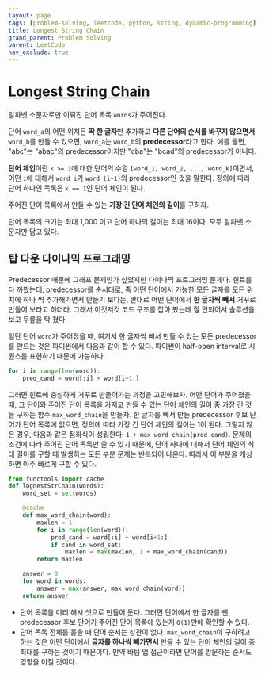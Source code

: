 ```yaml
---
layout: page
tags: [problem-solving, leetcode, python, string, dynamic-programming]
title: Longest String Chain
grand_parent: Problem Solving
parent: LeetCode
nav_exclude: true
---
```


# [Longest String Chain](https://leetcode.com/problems/longest-string-chain/)

 알파벳 소문자로만 이뤄진 단어 목록 `words`가 주어진다.

 단어 `word_a`의 어떤 위치든 **딱 한 글자**만 추가하고 **다른 단어의
 순서를 바꾸지 않으면서** `word_b`를 만들 수 있으면, `word_a`는
 `word_b`의 **predecessor**라고 한다. 예를 들면, "abc"는 "abac"의
 predecessor이지만 "cba"는 "bcad"의 predecessor가 아니다.

 **단어 체인**이란 `k >= 1`에 대한 단어의 수열 `[word_1, word_2, ...,
 word_k]`이면서, 어떤 `i`에 대해서 `word_i`가 `word_(i+1)`의
 predecessor인 것을 말한다. 정의에 따라 단어 하나인 목록은 `k == 1`인
 단어 체인이 된다.

 주어진 단어 목록에서 만들 수 있는 **가장 긴 단어 체인의 길이**를
 구하자.

 단어 목록의 크기는 최대 1,000 이고 단어 하나의 길이는 최대
 16이다. 모두 알파벳 소문자만 담고 있다.

## 탑 다운 다이나믹 프로그래밍

 Predecessor 때문에 그래프 문제인가 싶었지만 다이나믹 프로그래밍
 문제다. 힌트를 다 까봤는데, predecessor를 순서대로, 즉 어떤 단어에서
 가능한 모든 글자를 모든 위치에 하나 씩 추가해가면서 만들기 보다는,
 반대로 어떤 단어에서 **한 글자씩 빼서** 거꾸로 만들어 보라고
 하더라. 그래서 이것저것 코드 구조를 잡아 봤는데 잘 안되어서 솔루션을
 보고 무릎을 탁 쳤다.

 일단 단어 `word`가 주어졌을 때, 여기서 한 글자씩 빼서 만들 수 있는
 모든 predecessor를 만드는 것은 파이썬에서 다음과 같이 할 수
 있다. 파이썬이 half-open interval로 시퀀스를 표현하기 때문에
 가능하다.

```python
for i in range(len(word)):
    pred_cand = word[:i] + word[i+1:]
```

 그러면 힌트에 충실하게 거꾸로 만들어가는 과정을 고민해보자. 어떤
 단어가 주어졌을 때, 그 단어와 주어진 단어 목록을 가지고 만들 수 있는
 단어 체인의 길이 중 가장 긴 것을 구하는 함수 `max_word_chain`을
 만들자. 한 글자를 빼서 만든 predecessor 후보 단어가 단어 목록에
 없으면, 정의에 따라 가장 긴 단어 체인의 길이는 1이 된다. 그렇지 않은
 경우, 다음과 같은 점화식이 성립한다: `1 +
 max_word_chain(pred_cand)`. 문제의 조건에 따라 주어진 단어 목록만 쓸
 수 있기 때문에, 단어 하나에 대해서 단어 체인의 최대 길이를 구할 때
 발생하는 모든 부분 문제는 반복되어 나온다. 따라서 이 부분을 캐싱하면
 아주 빠르게 구할 수 있다.

```python
from functools import cache
def lognestStrChain(words):
    word_set = set(words)

    @cache
    def max_word_chain(word):
        maxlen = 1
        for i in range(len(word)):
            pred_cand = word[:i] + word[i+1:]
            if cand in word_set:
                maxlen = max(maxlen, 1 + max_word_chain(cand))
        return maxlen

    answer = 0
    for word in words:
        answer = max(answer, max_word_chain(word))
    return answer
```

 - 단어 목록을 미리 해시 셋으로 만들어 둔다. 그러면 단어에서 한 글자를
   뺀 predecessor 후보 단어가 주어진 단어 목록에 있는지 `O(1)`만에
   확인할 수 있다.
 - 단어 목록 전체를 훑을 때 단어 순서는 상관이
   없다. `max_word_chain`이 구하려고 하는 것은 어떤 단어에서 **글자를
   하나씩 빼가면서** 만들 수 있는 단어 체인의 길이 중 최대를 구하는
   것이기 때문이다. 만약 바텀 업 접근이라면 단어를 방문하는 순서도
   영향을 미칠 것이다.
